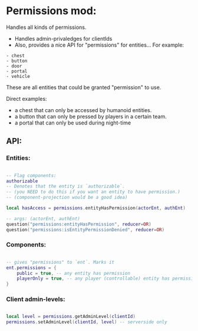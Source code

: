 

# Permissions mod:

Handles all kinds of permissions.

- Handles admin-privaledges for clientIds
- Also, provides a nice API for "permissions" for entities... 
For example:
```
- chest
- button
- door
- portal
- vehicle
```
These are all entities that could be granted "permission" to use.

Direct examples:
- a chest that can only be accessed by humanoid entities.
- a button that can only be pressed by players in a certain team.
- a portal that can only be used during night-time

## API:

### Entities:
```lua

-- Flag components:
authorizable
-- Denotes that the entity is `authorizable`.
-- (you NEED to do this if you want an entity to have permission.)
-- (component-projection would be a good idea)

local hasAccess = permissions.entityHasPermission(actorEnt, authEnt)

-- args: (actorEnt, authEnt)
question("permissions:entityHasPermission", reducer=OR)
question("permissions:isEntityPermissionDenied", reducer=OR)
```

### Components:
```lua

-- gives "permissions" to `ent`. Marks it 
ent.permissions = {
    public = true, -- any entity has permission
    playerOnly = true, -- any player (controllable) entity has permission
}

```


### Client admin-levels:
```lua

local level = permissions.getAdminLevel(clientId)
permissions.setAdminLevel(clientId, level) -- serverside only

```


